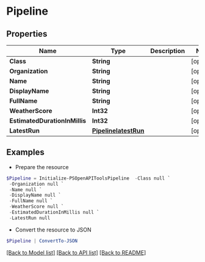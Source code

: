 # Pipeline
## Properties

Name | Type | Description | Notes
------------ | ------------- | ------------- | -------------
**Class** | **String** |  | [optional] 
**Organization** | **String** |  | [optional] 
**Name** | **String** |  | [optional] 
**DisplayName** | **String** |  | [optional] 
**FullName** | **String** |  | [optional] 
**WeatherScore** | **Int32** |  | [optional] 
**EstimatedDurationInMillis** | **Int32** |  | [optional] 
**LatestRun** | [**PipelinelatestRun**](PipelinelatestRun.md) |  | [optional] 

## Examples

- Prepare the resource
```powershell
$Pipeline = Initialize-PSOpenAPIToolsPipeline  -Class null `
 -Organization null `
 -Name null `
 -DisplayName null `
 -FullName null `
 -WeatherScore null `
 -EstimatedDurationInMillis null `
 -LatestRun null
```

- Convert the resource to JSON
```powershell
$Pipeline | ConvertTo-JSON
```

[[Back to Model list]](../README.md#documentation-for-models) [[Back to API list]](../README.md#documentation-for-api-endpoints) [[Back to README]](../README.md)

